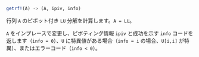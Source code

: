 ```julia
getrf!(A) -> (A, ipiv, info)
```

行列 `A` のピボット付き `LU` 分解を計算します。`A = LU`。

`A` をインプレースで変更し、ピボティング情報 `ipiv` と成功を示す `info` コードを返します（`info = 0`）、`U` に特異値がある場合（`info = i` の場合、`U[i,i]` が特異）、またはエラーコード（`info < 0`）。
